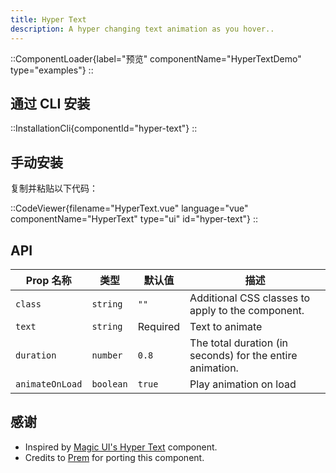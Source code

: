 ```yaml
---
title: Hyper Text
description: A hyper changing text animation as you hover..
---
```


::ComponentLoader{label="预览" componentName="HyperTextDemo" type="examples"}
::

## 通过 CLI 安装

::InstallationCli{componentId="hyper-text"}
::

## 手动安装

复制并粘贴以下代码：

::CodeViewer{filename="HyperText.vue" language="vue" componentName="HyperText" type="ui" id="hyper-text"}
::

## API

| Prop 名称       | 类型      | 默认值   | 描述                                                      |
| --------------- | --------- | -------- | --------------------------------------------------------- |
| `class`         | `string`  | `""`     | Additional CSS classes to apply to the component.         |
| `text`          | `string`  | Required | Text to animate                                           |
| `duration`      | `number`  | `0.8`    | The total duration (in seconds) for the entire animation. |
| `animateOnLoad` | `boolean` | `true`   | Play animation on load                                    |

## 感谢

- Inspired by [Magic UI's Hyper Text](https://magicui.design/docs/components/hyper-text) component.
- Credits to [Prem](https://github.com/premdasvm) for porting this component.
